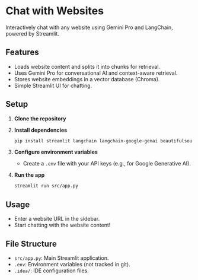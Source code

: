 # Chat with Websites

Interactively chat with any website using Gemini Pro and LangChain, powered by Streamlit.

## Features

- Loads website content and splits it into chunks for retrieval.
- Uses Gemini Pro for conversational AI and context-aware retrieval.
- Stores website embeddings in a vector database (Chroma).
- Simple Streamlit UI for chatting.

## Setup

1. **Clone the repository**

2. **Install dependencies**
   ```sh
   pip install streamlit langchain langchain-google-genai beautifulsoup4 python-dotenv chromadb google-generativeai
   ```

3. **Configure environment variables**
   - Create a `.env` file with your API keys (e.g., for Google Generative AI).

4. **Run the app**
   ```sh
   streamlit run src/app.py
   ```

## Usage

- Enter a website URL in the sidebar.
- Start chatting with the website content!

## File Structure

- `src/app.py`: Main Streamlit application.
- `.env`: Environment variables (not tracked in git).
- `.idea/`: IDE configuration files.

##